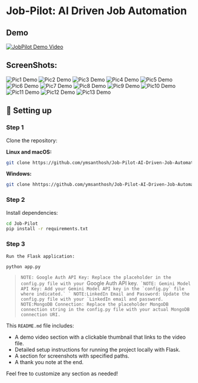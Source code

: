 # Job-Pilot: AI Driven Job Automation

## Demo

[![JobPilot Demo Video](./static/assets/JobPilot_Video/JobPilot_Demo_Thumbnail.png "JobPilot Demo Video")](./static/assets/JobPilot_Video/JobPilot_Demo.mp4)


## ScreenShots:

![Pic1 Demo](./static/assets/JobPilot_Images/1.png "Pic 1 Demo")
![Pic2 Demo](./static/assets/JobPilot_Images/2.png "Pic 2 Demo")
![Pic3 Demo](./static/assets/JobPilot_Images/3.png "Pic 3 Demo")
![Pic4 Demo](./static/assets/JobPilot_Images/4.png "Pic 4 Demo")
![Pic5 Demo](./static/assets/JobPilot_Images/5.png "Pic 5 Demo")
![Pic6 Demo](./static/assets/JobPilot_Images/6.png "Pic 6 Demo")
![Pic7 Demo](./static/assets/JobPilot_Images/7.png "Pic 7 Demo")
![Pic8 Demo](./static/assets/JobPilot_Images/8.png "Pic 8 Demo")
![Pic9 Demo](./static/assets/JobPilot_Images/9.png "Pic 9 Demo")
![Pic10 Demo](./static/assets/JobPilot_Images/10.png "Pic 10 Demo")
![Pic11 Demo](./static/assets/JobPilot_Images/11.png "Pic 11 Demo")
![Pic12 Demo](./static/assets/JobPilot_Images/12.png "Pic 12 Demo")
![Pic13 Demo](./static/assets/JobPilot_Images/13.png "Pic 13 Demo")

## 🔧 Setting up

### Step 1

Clone the repository:

**Linux and macOS:**

```bash
git clone https://github.com/ymsanthosh/Job-Pilot-AI-Driven-Job-Automation.git
```

**Windows:**

```bash
git clone hhttps://github.com/ymsanthosh/Job-Pilot-AI-Driven-Job-Automation.git

```

### Step 2

Install dependencies:

```bash
cd Job-Pilot
pip install -r requirements.txt
```
### Step 3

```bash
Run the Flask application:

python app.py

```

> `NOTE: Google Auth API Key: Replace the placeholder in the config.py file with your `Google Auth API key.``
> `NOTE: Gemini Model API Key: Add your Gemini Model API key in the `config.py` file where indicated.`
>` NOTE:LinkedIn Email and Password: Update the config.py file with your `LinkedIn email and password.``
> `NOTE:MongoDB Connection: Replace the placeholder MongoDB connection string in the config.py file with your actual MongoDB connection URI.`


This `README.md` file includes:

- A demo video section with a clickable thumbnail that links to the video file.
- Detailed setup instructions for running the project locally with Flask.
- A section for screenshots with specified paths.
- A thank you note at the end.

Feel free to customize any section as needed!

